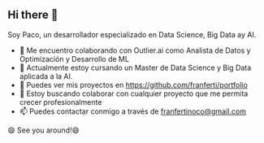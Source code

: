 ## Hi there 👋

Soy Paco, un desarrollador especializado en Data Science, Big Data ay AI.

- 🔭 Me encuentro colaborando con Outlier.ai como Analista de Datos y Optimización y Desarrollo de ML
- 🌱 Actualmente estoy cursando un Master de Data Science y Big Data aplicada a la AI.
- 💼 Puedes ver mis proyectos en https://github.com/franferti/portfolio
- 👯 Estoy buscando colaborar con cualquier proyecto que me permita crecer profesionalmente
- 📫 Puedes contactar conmigo a través de franfertinoco@gmail.com

😄 See you around!😄
